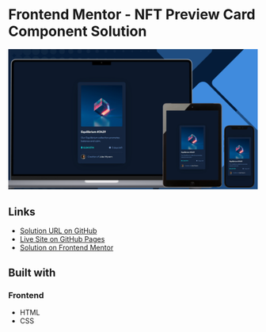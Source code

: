 # Frontend Mentor - NFT Preview Card Component Solution

![Design preview for the NFT preview card component challenge](./design/preview.png)

## Links

- [Solution URL on GitHub](https://github.com/TetianaAleks/fm-solutions-hub/tree/main/08-nft-preview-card-component)
- [Live Site on GitHub Pages](https://tetianaaleks.github.io/fm-solutions-hub/08-nft-preview-card-component/)
- [Solution on Frontend Mentor](https://www.frontendmentor.io/solutions/nft-preview-card-component-PTFxtGZE4b) 

## Built with

### Frontend

- HTML
- CSS
